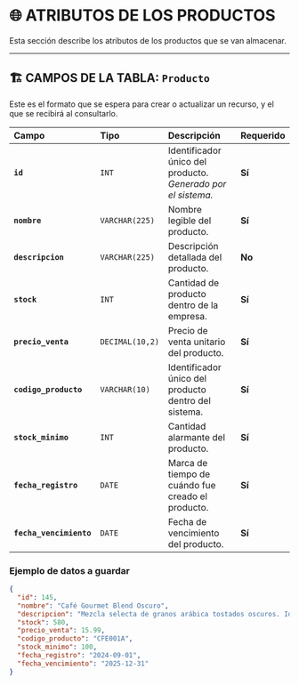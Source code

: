 # 🌐 ATRIBUTOS DE LOS PRODUCTOS

Esta sección describe los atributos de los productos que se van almacenar.

---

## 🏗️ CAMPOS DE LA TABLA: `Producto`

Este es el formato que se espera para crear o actualizar un recurso, y el que se recibirá al consultarlo.

| Campo                   | Tipo            | Descripción                                                  | Requerido |
| :---------------------- | :-------------- | :----------------------------------------------------------- | :-------- |
| **`id`**                | `INT`           | Identificador único del producto. _Generado por el sistema._ | **Sí**    |
| **`nombre`**            | `VARCHAR(225)`  | Nombre legible del producto.                                 | **Sí**    |
| **`descripcion`**       | `VARCHAR(225)`  | Descripción detallada del producto.                          | **No**    |
| **`stock`**             | `INT`           | Cantidad de producto dentro de la empresa.                   | **Sí**    |
| **`precio_venta`**      | `DECIMAL(10,2)` | Precio de venta unitario del producto.                       | **Sí**    |
| **`codigo_producto`**   | `VARCHAR(10)`   | Identificador único del producto dentro del sistema.         | **Sí**    |
| **`stock_minimo`**      | `INT`           | Cantidad alarmante del producto.                             | **Sí**    |
| **`fecha_registro`**    | `DATE`          | Marca de tiempo de cuándo fue creado el producto.            | **Sí**    |
| **`fecha_vencimiento`** | `DATE`          | Fecha de vencimiento del producto.                           | **Sí**    |

### Ejemplo de datos a guardar

```json
{
  "id": 145,
  "nombre": "Café Gourmet Blend Oscuro",
  "descripcion": "Mezcla selecta de granos arábica tostados oscuros. Ideal para espresso o prensa francesa.",
  "stock": 580,
  "precio_venta": 15.99,
  "codigo_producto": "CFE001A",
  "stock_minimo": 100,
  "fecha_registro": "2024-09-01",
  "fecha_vencimiento": "2025-12-31"
}
```
